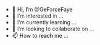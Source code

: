 - 👋 Hi, I’m @GeForceFaye
- 👀 I’m interested in ...
- 🌱 I’m currently learning ...
- 💞️ I’m looking to collaborate on ...
- 📫 How to reach me ...

<!---
GeForceFaye/GeForceFaye is a ✨ special ✨ repository because its `README.md` (this file) appears on your GitHub profile.
You can click the Preview link to take a look at your changes.
--->
